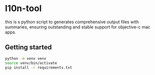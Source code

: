 # l10n-tool

this is s python script to generates comprehensive output files with summaries, ensuring outstanding and stable support for objective-c mac apps.

## Getting started

```sh
python -m venv venv
source venv/bin/activate
pip install -r requirements.txt
```
